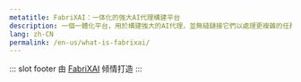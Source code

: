 ```yaml
---
metatitle: FabriXAI：一体化的強大AI代理構建平台
description: 一個一體化平台，用於構建強大的AI代理，並無縫鏈接它們以處理更複雜的任務。
lang: zh-CN
permalink: /en-us/what-is-fabrixai/
---
```

<!-- <div style="text-align:center;">
  <a href="https://blog.openapihub.com/en-us/openapihub-portals-rebranded-as-fabrixapi/" target="_blank">了解更多关于OpenAPIHub重新品牌化的信息</a>
</div>
<div class="features">
  <div class="feature">
    <h2>什么是FabriXAPI</h2>
    <p>FabriXAPI是一个基于云的API门户平台，旨在革新您的API业务。借助FabriXAPI，内置的API管理和开发者管理功能可以让您轻松管理、分发和货币化您的API。 <a href="/en-us/what-is-fabrixapi">了解更多</a></p>
  </div>
  <div class="feature">
    <h2>平台更新</h2>
    <p>随时了解FabriXAPI平台的最新发展和增强功能。立即了解令人兴奋的新特性、漏洞修复和安全增强。 <a href="/en-us/major-updates/">了解更多</a></p>
  </div>
  <div class="feature">
    <h2>API开发者资源</h2>
    <p>开发者可以无缝探索并订阅来自各个FabriX驱动的API门户的API。流程更简化，专用的开发者管理门户让API开发者能够轻松管理API订阅并监控性能。 <a href="/en-us/api-user-journey-overview/">了解更多</a></p>
  </div>
  <div class="feature">
    <h2>API提供者资源</h2>
    <p>提供者可以生成并自定义品牌化API门户，轻松展示他们的API。精简流程，全合一的提供者管理门户提供了一个集中平台，可从单一控制点管理和货币化API。 <a href="/en-us/api-provider-journey-overview/">了解更多</a></p>
  </div>
  <div class="feature">
    <h2>在寻找OpenAPIHub吗？</h2>
    <p>OpenAPIHub是一个API社区，帮助您发现与您的项目和业务需求完美契合的API。您将获得各种API资源，助您提升您的API体验。 <a href="/en-us/what-is-openapihub/">了解更多</a></p>
  </div>
  <div class="feature">
    <h2>开放API学院</h2>
    <p>开放API学院是一个综合平台，致力于在您的API体验中赋能个人。无论您是初学者还是经验丰富的开发者，我们都提供丰富的资源以支持您的API业务成长。 <a href="https://www.openapihub.com/academy" target="_blank">立即访问</a></p>
  </div>
</div> -->

::: slot footer
由 [FabriXAI](https://www.fabrixai.com/) 倾情打造
:::